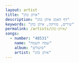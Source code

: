 ```yaml
---
layout: artist
title: "איתן כהן"
description: "דף האמן איתן כהן"
keywords: "שירים, מוזיקה, איתן כהן"
permalink: /artists/איתן-כהן/
songs:
  - number: "48531"
    name: "שמח תשמח"
    album: "סינגלים"
    artist: "איתן כהן"
---
```

